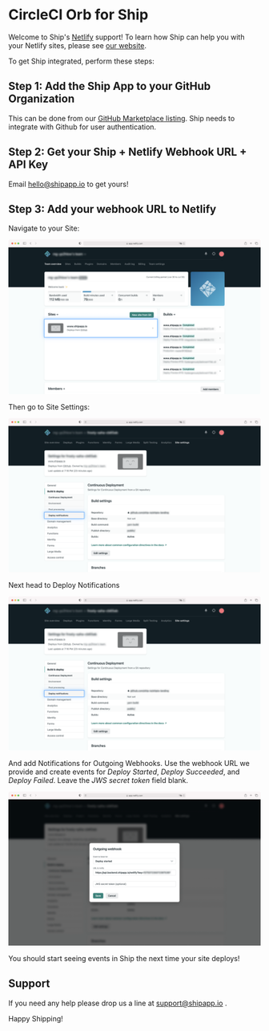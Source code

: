 # CircleCI Orb for Ship

Welcome to Ship's [Netlify](https://www.netlify.com/) support! To learn how Ship can help you with your Netlify 
sites, please see [our website](https://www.shipapp.io/integrations/netlify).

To get Ship integrated, perform these steps:

## Step 1: Add the Ship App to your GitHub Organization

This can be done from our [GitHub Marketplace listing](https://github.com/marketplace/shipapp-io). Ship needs to 
integrate with Github for user authentication.

## Step 2: Get your Ship + Netlify Webhook URL + API Key

Email [hello@shipapp.io](mailto:hello@shipapp.io) to get yours!

## Step 3: Add your webhook URL to Netlify

Navigate to your Site:

![Navigate to your Site](./images/Netlify1.png)

Then go to Site Settings:

![Then go to Site Settings](./images/Netlify3.png)

Next head to Deploy Notifications

![Next head to Deploy Notifications](./images/Netlify3.png)

And add Notifications for Outgoing Webhooks. Use the webhook URL we provide and create events for _Deploy Started_, 
_Deploy Succeeded_, and _Deploy Failed_. Leave the _JWS secret token_ field blank.

![add Notifications for Outgoing Webhooks](./images/Netlify4.png)

You should start seeing events in Ship the next time your site deploys!

## Support

If you need any help please drop us a line at [support@shipapp.io](mailto:support@shipapp.io) .

Happy Shipping!
